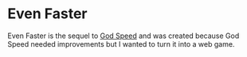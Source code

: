 # Even Faster
Even Faster is the sequel to [God Speed](https://github.com/noxJ/God-Speed) and was created because God Speed needed improvements but I wanted to turn it into a web game.
